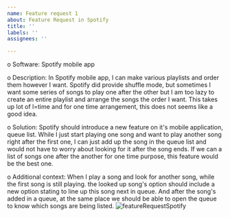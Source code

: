 ```yaml
---
name: Feature request 1
about: Feature Request in Spotify
title: ''
labels: ''
assignees: ''

---
```


o Software:
Spotify mobile app

o Description:
In Spotify mobile app, I can make various playlists and order them however I want. Spotify did provide shuffle mode, but sometimes I want some series of songs to play one after the other but I am too lazy to create an entire playlist and arrange the songs the order I want. This takes up lot of l=time and for one time arrangement, this does not seems like a good idea.

o Solution:
Spotify should introduce a new feature on it's mobile application, queue list. While I just start playing one song and want to play another song right after the first one, I can just add up the song in the queue list and would not have to worry about looking for it after the song ends. If we can a list of songs one after the another for one time purpose, this feature would be the best one.

o Additional context:
When I play a song and look for another song, while the first song is still playing. the looked up song's option should include a new option stating to line up this song next in queue. And after the song's added in a queue, at the same place we should be able to open the queue to know which songs are being listed.
![featureRequestSpotify](https://github.com/Bhawanjeet-Kaur/BhawanjeetKaur-BugReports/assets/114077701/d68c359f-2857-4ac4-8fa3-f017364f716c)
